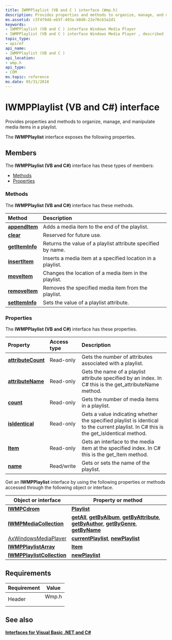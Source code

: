 ```yaml
---
title: IWMPPlaylist (VB and C ) interface (Wmp.h)
description: Provides properties and methods to organize, manage, and manipulate media items in a playlist.The IWMPPlaylist interface exposes the following properties.
ms.assetid: c3f4f9dd-eb5f-493a-b8d0-22e70c63a2d1
keywords:
- IWMPPlaylist (VB and C ) interface Windows Media Player
- IWMPPlaylist (VB and C ) interface Windows Media Player , described
topic_type:
- apiref
api_name:
- IWMPPlaylist (VB and C )
api_location:
- wmp.h
api_type:
- COM
ms.topic: reference
ms.date: 05/31/2018
---
```


# IWMPPlaylist (VB and C#) interface

Provides properties and methods to organize, manage, and manipulate media items in a playlist.

The **IWMPPlaylist** interface exposes the following properties.

## Members

The **IWMPPlaylist (VB and C#)** interface has these types of members:

-   [Methods](#methods)
-   [Properties](#properties)

### Methods

The **IWMPPlaylist (VB and C#)** interface has these methods.



| Method                                                                       | Description                                                             |
|:-----------------------------------------------------------------------------|:------------------------------------------------------------------------|
| [**appendItem**](wmplibiwmpplaylist-iwmpplaylist-appenditem--vb-and-c.md)   | Adds a media item to the end of the playlist.<br/>                |
| [**clear**](iwmpplaylist-iwmpplaylist-clear--vb-and-c.md)                   | Reserved for future use.<br/>                                     |
| [**getItemInfo**](wmplibiwmpplaylist-iwmpplaylist-getiteminfo--vb-and-c.md) | Returns the value of a playlist attribute specified by name.<br/> |
| [**insertItem**](wmplibiwmpplaylist-iwmpplaylist-insertitem--vb-and-c.md)   | Inserts a media item at a specified location in a playlist.<br/>  |
| [**moveItem**](wmplibiwmpplaylist-iwmpplaylist-moveitem--vb-and-c.md)       | Changes the location of a media item in the playlist.<br/>        |
| [**removeItem**](wmplibiwmpplaylist-iwmpplaylist-removeitem--vb-and-c.md)   | Removes the specified media item from the playlist.<br/>          |
| [**setItemInfo**](wmplibiwmpplaylist-iwmpplaylist-setiteminfo--vb-and-c.md) | Sets the value of a playlist attribute.<br/>                      |



 

### Properties

The **IWMPPlaylist (VB and C#)** interface has these properties.



| Property                                                                                      | Access type           | Description                                                                                                                                         |
|:----------------------------------------------------------------------------------------------|:----------------------|:----------------------------------------------------------------------------------------------------------------------------------------------------|
| [**attributeCount**](wmplibiwmpplaylist-iwmpplaylist-attributecount--vb-and-c.md)<br/> | Read-only<br/>  | Gets the number of attributes associated with a playlist.<br/>                                                                                |
| [**attributeName**](iwmpplaylist-attributename--vb-and-c.md)<br/>                      | Read-only<br/>  | Gets the name of a playlist attribute specified by an index. In C# this is the get\_attributeName method.<br/>                               |
| [**count**](wmplibiwmpplaylist-iwmpplaylist-count--vb-and-c.md)<br/>                   | Read-only<br/>  | Gets the number of media items in a playlist.<br/>                                                                                            |
| [**isIdentical**](iwmpplaylist-isidentical--vb-and-c.md)<br/>                          | Read-only<br/>  | Gets a value indicating whether the specified playlist is identical to the current playlist. In C# this is the get\_isIdentical method.<br/> |
| [**Item**](iwmpplaylist-item--vb-and-c.md)<br/>                                        | Read-only<br/>  | Gets an interface to the media item at the specified index. In C# this is the get\_Item method.<br/>                                         |
| [**name**](wmplibiwmpplaylist-iwmpplaylist-name--vb-and-c.md)<br/>                     | Read/write<br/> | Gets or sets the name of the playlist.<br/>                                                                                                   |



 

Get an **IWMPPlaylist** interface by using the following properties or methods accessed through the following object or interface.



| Object or interface                                                | Property or method                                                                                                                                                                                                                                                                                                                                                                                                                                                                                                     |
|--------------------------------------------------------------------|------------------------------------------------------------------------------------------------------------------------------------------------------------------------------------------------------------------------------------------------------------------------------------------------------------------------------------------------------------------------------------------------------------------------------------------------------------------------------------------------------------------------|
| [**IWMPCdrom**](iwmpcdrom--vb-and-c.md)                           | [**Playlist**](wmplibiwmpcdrom-iwmpcdrom-playlist--vb-and-c.md)                                                                                                                                                                                                                                                                                                                                                                                                                                                       |
| [**IWMPMediaCollection**](iwmpmediacollection--vb-and-c.md)       | [**getAll**](wmplibiwmpmediacollection-iwmpmediacollection-getall--vb-and-c.md), [**getByAlbum**](/previous-versions/windows/desktop/api/wmp/nf-wmp-iwmpmediacollection-getbyalbum), [**getByAttribute**](wmplibiwmpmediacollection-iwmpmediacollection-getbyattribute--vb-and-c.md), [**getByAuthor**](wmplibiwmpmediacollection-iwmpmediacollection-getbyauthor--vb-and-c.md), [**getByGenre**](wmplibiwmpmediacollection-iwmpmediacollection-getbygenre--vb-and-c.md), [**getByName**](wmplibiwmpmediacollection-iwmpmediacollection-getbyname--vb-and-c.md) |
| [AxWindowsMediaPlayer](axwindowsmediaplayer-object--vb-and-c.md)  | [**currentPlaylist**](axwmplib-axwindowsmediaplayer-currentplaylist--vb-and-c.md), [**newPlaylist**](axwmplib-axwindowsmediaplayer-newplaylist.md)                                                                                                                                                                                                                                                                                                                                                                   |
| [**IWMPPlaylistArray**](iwmpplaylistarray--vb-and-c.md)           | [**Item**](/previous-versions/windows/desktop/api/wmp/nf-wmp-iwmpplaylistarray-item)                                                                                                                                                                                                                                                                                                                                                                                                                                                                                 |
| [**IWMPPlaylistCollection**](iwmpplaylistcollection--vb-and-c.md) | [**newPlaylist**](/previous-versions/windows/desktop/api/wmp/nf-wmp-iwmpplaylistcollection-newplaylist)                                                                                                                                                                                                                                                                                                                                                                                                                                                              |



 

## Requirements



| Requirement | Value |
|-------------------|----------------------------------------------------------------------------------|
| Header<br/> | <dl> <dt>Wmp.h</dt> </dl> |



## See also

<dl> <dt>

[**Interfaces for Visual Basic .NET and C#**](interfaces-for-visual-basic--net-and-c.md)
</dt> </dl>

 

 





